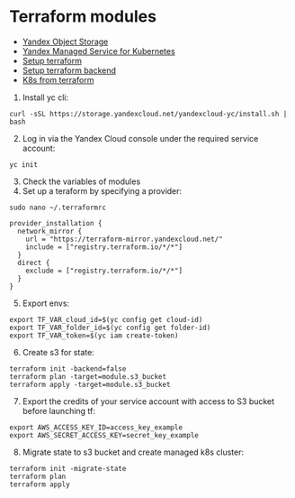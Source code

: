 # Terraform modules

- [Yandex Object Storage](https://yandex.cloud/ru/docs/storage)
- [Yandex Managed Service for Kubernetes](https://yandex.cloud/ru/docs/managed-kubernetes)
- [Setup terraform](https://yandex.cloud/ru/docs/tutorials/infrastructure-management/terraform-quickstart)
- [Setup terraform backend](https://yandex.cloud/ru/docs/tutorials/infrastructure-management/terraform-state-storage)
- [K8s from terraform](https://yandex.cloud/ru/docs/managed-kubernetes/operations/kubernetes-cluster/kubernetes-cluster-create)

1. Install yc cli:
```
curl -sSL https://storage.yandexcloud.net/yandexcloud-yc/install.sh | bash
```
2. Log in via the Yandex Cloud console under the required service account:
```
yc init
```
3. Check the variables of modules
4. Set up a teraform by specifying a provider:
```
sudo nano ~/.terraformrc
```
```
provider_installation {
  network_mirror {
    url = "https://terraform-mirror.yandexcloud.net/"
    include = ["registry.terraform.io/*/*"]
  }
  direct {
    exclude = ["registry.terraform.io/*/*"]
  }
}
```
5. Export envs:
```
export TF_VAR_cloud_id=$(yc config get cloud-id)
export TF_VAR_folder_id=$(yc config get folder-id)
export TF_VAR_token=$(yc iam create-token)
```
6. Create s3 for state:
```
terraform init -backend=false 
terraform plan -target=module.s3_bucket
terraform apply -target=module.s3_bucket
```
7. Export the credits of your service account with access to S3 bucket before launching tf:
```
export AWS_ACCESS_KEY_ID=access_key_example
export AWS_SECRET_ACCESS_KEY=secret_key_example
```
8. Migrate state to s3 bucket and create managed k8s cluster:
```
terraform init -migrate-state
terraform plan
terraform apply
```